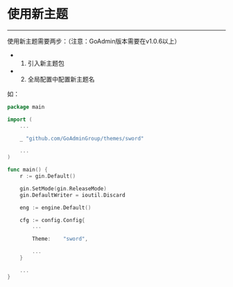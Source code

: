 # 使用新主题
---

使用新主题需要两步：（注意：GoAdmin版本需要在v1.0.6以上）

- 1. 引入新主题包
- 2. 全局配置中配置新主题名

如：

```go
package main

import (
	...

	_ "github.com/GoAdminGroup/themes/sword"

    ...
)

func main() {
	r := gin.Default()

	gin.SetMode(gin.ReleaseMode)
	gin.DefaultWriter = ioutil.Discard

	eng := engine.Default()

	cfg := config.Config{
		...

		Theme:    "sword",

        ...
	}

    ...
}
```